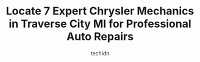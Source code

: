 ---
layout: ampstory
image: https://images.unsplash.com/photo-1633961928124-c0eaa9d844ab?ixlib=rb-4.0.3&ixid=MnwxMjA3fDB8MHxwaG90by1wYWdlfHx8fGVufDB8fHx8&auto=format&fit=crop&w=640&h=853&q=80
author: techidn
featured: false
description: Trust your vehicles maintenance and repairs to the 7 best Chrysler Mechanic in Traverse City MI, USA. With their extensive experience, cutting-edge technology, and commitment to customer sa
title: Locate 7 Expert Chrysler Mechanics in Traverse City MI for Professional Auto Repairs
cover:
   title: Locate 7 Expert Chrysler Mechanics in Traverse City MI for Professional Auto Repairs
   subtitle: Rickpate
   background: https://images.unsplash.com/photo-1633961928124-c0eaa9d844ab?ixlib=rb-4.0.3&ixid=MnwxMjA3fDB8MHxwaG90by1wYWdlfHx8fGVufDB8fHx8&auto=format&fit=crop&w=640&h=853&q=80

pages: 
 - layout: thirds
   top: <h1>#1 Redmond Automotive</h1>
   bottom: "<p>Had my car towed here and Danny was awesome at keeping me informed with my car issues. I wish I had stayed to have my car serviced here because the issues I have now are </p>"
   background: https://www.knot35.com/toplist/wp-content/uploads/2023/06/best-chrysler-mechanic-1-in-traverse-city-mi-1685834375.jpeg
   backgroundblur: true
 - layout: thirds
   top: <h1>#2 Garfield Auto Service Center</h1>
   bottom: "<p>725 S Garfield Ave, Traverse City, MI 49686, United States</p>"
   background: https://www.knot35.com/toplist/wp-content/uploads/2023/06/best-chrysler-mechanic-2-in-traverse-city-mi-1685834376.jpeg
   cta:
      link: https://www.knot35.com/toplist/locate-7-expert-chrysler-mechanics-in-traverse-city-mi-for-professional-auto-repairs/
      text: Locate 7 Expert Chrysler Mechanics in Traverse City MI for Professional Auto Repairs
 - layout: thirds
   top: <h1>#3 Traverse City Public Service Garage</h1>
   bottom: "<p>2450 Diamond Dr, Traverse City, MI 49684, United States</p>"
   background: https://www.knot35.com/toplist/wp-content/uploads/2023/06/best-chrysler-mechanic-3-in-traverse-city-mi-1685834376.jpeg
   cta:
      link: https://www.knot35.com/toplist/locate-7-expert-chrysler-mechanics-in-traverse-city-mi-for-professional-auto-repairs/
      text: Locate 7 Expert Chrysler Mechanics in Traverse City MI for Professional Auto Repairs
 - layout: thirds
   top: <h1>#4 Car Repairs Inc</h1>
   bottom: "<p>4152 Cedar Run Rd, Traverse City, MI 49684, United States</p>"
   background: https://images.unsplash.com/photo-1618556658017-fd9c732d1360?ixlib=rb-4.0.3&ixid=MnwxMjA3fDB8MHxwaG90by1wYWdlfHx8fGVufDB8fHx8&auto=format&fit=crop&w=640&h=853&q=80
   cta:
      link: https://www.knot35.com/toplist/locate-7-expert-chrysler-mechanics-in-traverse-city-mi-for-professional-auto-repairs/
      text: Locate 7 Expert Chrysler Mechanics in Traverse City MI for Professional Auto Repairs
 - layout: thirds
   top: <h1>#5 Randys Olde Towne Services</h1>
   bottom: "<p>2604 W South Airport Rd, Traverse City, MI 49684, United States</p>"
   background: https://images.unsplash.com/photo-1599422314077-f4dfdaa4cd09?ixlib=rb-4.0.3&ixid=MnwxMjA3fDB8MHxwaG90by1wYWdlfHx8fGVufDB8fHx8&auto=format&fit=crop&w=640&h=853&q=80
   cta:
      link: https://www.knot35.com/toplist/locate-7-expert-chrysler-mechanics-in-traverse-city-mi-for-professional-auto-repairs/
      text: Locate 7 Expert Chrysler Mechanics in Traverse City MI for Professional Auto Repairs
 - layout: thirds
   top: <h1>#6 Worldwide Import Automotive</h1>
   bottom: "<p>911 Lynch Dr, Traverse City, MI 49686, United States</p>"
   background: https://images.unsplash.com/photo-1536745287225-21d689278fd1?ixlib=rb-4.0.3&ixid=MnwxMjA3fDB8MHxwaG90by1wYWdlfHx8fGVufDB8fHx8&auto=format&fit=crop&w=640&h=853&q=80
   cta:
      link: https://www.knot35.com/toplist/locate-7-expert-chrysler-mechanics-in-traverse-city-mi-for-professional-auto-repairs/
      text: Locate 7 Expert Chrysler Mechanics in Traverse City MI for Professional Auto Repairs
 - layout: thirds
   top: <h1>#7 K C Auto Repair</h1>
   bottom: "<p>2808 N Garfield Rd # 1, Traverse City, MI 49686, United States</p>"
   background: https://images.unsplash.com/photo-1595364397663-fca4f075d796?ixlib=rb-4.0.3&ixid=MnwxMjA3fDB8MHxwaG90by1wYWdlfHx8fGVufDB8fHx8&auto=format&fit=crop&w=640&h=853&q=80
   cta:
      link: https://www.knot35.com/toplist/locate-7-expert-chrysler-mechanics-in-traverse-city-mi-for-professional-auto-repairs/
      text: Locate 7 Expert Chrysler Mechanics in Traverse City MI for Professional Auto Repairs
 - layout: thirds
   middle: Continue reading...
   background: https://images.unsplash.com/photo-1547366785-564103df7e13?ixlib=rb-4.0.3&ixid=MnwxMjA3fDB8MHxwaG90by1wYWdlfHx8fGVufDB8fHx8&auto=format&fit=crop&w=640&h=853&q=80
   cta:
      link: https://www.knot35.com/toplist/locate-7-expert-chrysler-mechanics-in-traverse-city-mi-for-professional-auto-repairs/
      text: Locate 7 Expert Chrysler Mechanics in Traverse City MI for Professional Auto Repairs
      
---